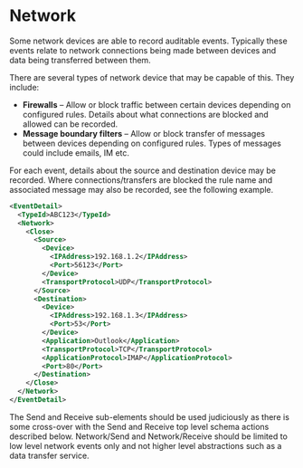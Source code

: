# Network
Some network devices are able to record auditable events. Typically these events relate to network connections being made between devices and data being transferred between them.

There are several types of network device that may be capable of this. They include:

* **Firewalls** – Allow or block traffic between certain devices depending on configured rules. Details about what connections are blocked and allowed can be recorded.
* **Message boundary filters** – Allow or block transfer of messages between devices depending on configured rules. Types of messages could include emails, IM etc.

For each event, details about the source and destination device may be recorded. Where connections/transfers are blocked the rule name and associated message may also be recorded, see the following example.

``` xml
<EventDetail>
  <TypeId>ABC123</TypeId>
  <Network>
    <Close>
      <Source>
        <Device>
          <IPAddress>192.168.1.2</IPAddress>
          <Port>56123</Port>
        </Device>
        <TransportProtocol>UDP</TransportProtocol>
      </Source>
      <Destination>
        <Device>
          <IPAddress>192.168.1.3</IPAddress>
          <Port>53</Port>
        </Device>
        <Application>Outlook</Application>
        <TransportProtocol>TCP</TransportProtocol>
        <ApplicationProtocol>IMAP</ApplicationProtocol>
        <Port>80</Port>
      </Destination>
    </Close>
  </Network>
</EventDetail>
``` 
The Send and Receive sub-elements should be used judiciously as there is some cross-over with the Send and Receive top level schema actions described below.  Network/Send and Network/Receive should be limited to low level network events only and not higher level abstractions such as a data transfer service.
